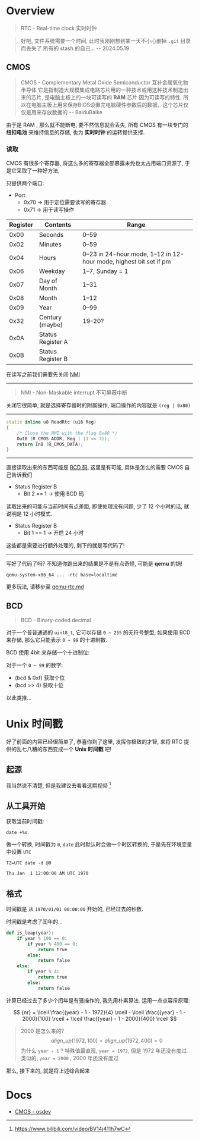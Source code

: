 # Overview

> RTC - Real-time clock 实时时钟

> 好吧, 文件系统需要一个时间, 此时我刚刚想到某一天不小心删掉 `.git` 目录而丢失了 所有的 stash 的自己... -- 2024.05.19

## CMOS

> CMOS - Complementary Metal Oxide Semiconductor 互补金属氧化物半导体
> 它是指制造大规模集成电路芯片用的一种技术或用这种技术制造出来的芯片, 是电脑主板上的一块可读写的 **RAM** 芯片
> 因为可读写的特性, 所以在电脑主板上用来保存BIOS设置完电脑硬件参数后的数据，这个芯片仅仅是用来存放数据的 -- BaiduBaike

由于是 RAM , 那么就不能断电, 要不然信息就会丢失, 所有 CMOS 有一块专门的 **纽扣电池** 来维持信息的存储, 也为 **实时时钟** 的运转提供支撑.

### 读取

CMOS 有很多个寄存器, 将这么多的寄存器全部暴露未免也太占用端口资源了, 于是它采取了一种好方法,

只提供两个端口:
- Port
  - 0x70 -> 用于定位需要读写的寄存器
  - 0x71 -> 用于读写操作

| Register | Contents          | Range                                                             |
| -------- | --------          | -----                                                             |
| 0x00     | Seconds           | 0–59                                                              |
| 0x02     | Minutes           | 0–59                                                              |
| 0x04     | Hours             | 0–23 in 24-hour mode, 1–12 in 12-hour mode, highest bit set if pm |
| 0x06     | Weekday           | 1–7, Sunday = 1                                                   |
| 0x07     | Day of Month      | 1–31                                                              |
| 0x08     | Month             | 1–12                                                              |
| 0x09     | Year              | 0–99                                                              |
| 0x32     | Century (maybe)   | 19–20?                                                            |
| 0x0A     | Status Register A |                                                                   |
| 0x0B     | Status Register B |                                                                   |

在读写之前我们需要先关闭 [NMI](#NMI)

---

<span id='NMI'>

> NMI - Non-Maskable interrupt 不可屏蔽中断

关闭它很简单, 就是选择寄存器时的附属操作, 端口操作的内容就是 `(reg | 0x80)`

---

```c++
static inline u8 ReadRtc (u16 Reg)
{
    /* Close the NMI with the flag 0x80 */
    OutB (R_CMOS_ADDR, Reg | (1 << 7));
    return InB (R_CMOS_DATA);
}
```

---

直接读取出来的东西可能是 [BCD 码](#BCD), 这里是有可能, 具体是怎么的需要 CMOS 自己告诉我们

- Status Register B
  - Bit 2 == 1 -> 使用 BCD 码

读取出来的可能与当前时间有点差距, 即使处理没有问题, 少了 12 个小时的话, 就说明是 12 小时模式.

- Status Register B
  - Bit 1 == 1 -> 开启 24 小时

这些都是需要进行额外处理的, 剩下的就是写代码了!

---

写好了代码了吗? 不知道你跑出来的结果是不是有点奇怪, 可能是 **qemu** 的锅!

```shell
qemu-system-x86_64 ... -rtc base=localtime
```

更多玩法, 请移步至 [qemu-rtc.md](../../misc/qemu-rtc.md)

## BCD

> BCD - Binary-coded decimal

对于一个普普通通的 `uint8_t`, 它可以存储 `0 ~ 255` 的无符号整型, 如果使用 BCD 来存储, 那么它只能表示 `0 ~ 99` 的十进制数.

BCD 使用 4bit 来存储一个十进制位:

对于一个 `0 ~ 99` 的数字:
 - (bcd & 0xf) 获取个位
 - (bcd >> 4) 获取十位

 以此类推...

# Unix 时间戳

好了前面的内容已经很简单了, 恭喜你到了这里, 发挥你极致的才智,
来将 RTC 提供的乱七八糟的东西变成一个 **Unix 时间戳** 吧!

## 起源

我当然说不清楚, 但是我建议去看看这期视频 [^1]

## 从工具开始

获取当前时间戳:
```shell
date +%s
```

做一个转换, 时间戳为 `0`, `date` 此时默认时会做一个时区转换的, 于是先在环境变量中设置 `UTC`
```shell
TZ=UTC date -d @0
```

```txt
Thu Jan  1 12:00:00 AM UTC 1970
```

## 格式

时间戳是 从 `1970/01/01 00:00:00` 开始的, 已经过去的秒数.

时间戳是考虑了闰年的...

```python
def is_leap(year):
    if year % 100 == 0:
        if year % 400 == 0:
            return true
        else:
            return false
    else:
        if year % 4:
            return true
        else:
            return false
```

计算已经过去了多少个闰年是有骚操作的, 我先用朴素算法. 运用一点点容斥原理:

$$ {nr} = \lceil \frac{{year} - 1 - 1972}{4} \rceil - \lceil \frac{{year} - 1 - 2000}{100} \rceil + \lceil \frac{{year} - 1 - 2000}{400} \rceil $$

> 2000 是怎么来的?
> $$ align\_up(1972, 100) = align\_up(1972, 400) = 0 $$
> 为什么 `year - 1` ?
> 特殊值最直观, `year = 1972`, 但是 1972 年还没有度过. 类似的, `year = 2000` , 2000 年还没有度过

那么, 接下来的, 就是将上述综合起来

# Docs

- [CMOS - osdev](https://wiki.osdev.org/CMOS#Getting_Current_Date_and_Time_from_RTC)

[^1]: https://www.bilibili.com/video/BV14j411h7wC

